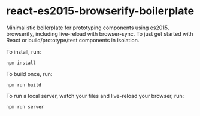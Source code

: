 # react-es2015-browserify-boilerplate
Minimalistic boilerplate for prototyping components using es2015, browserify, including live-reload with browser-sync.
To just get started with React or build/prototype/test components in isolation.

To install, run:

    npm install 
    
    
To build once, run:

    npm run build
    
    
To run a local server, watch your files and live-reload your browser, run:

    npm run server
